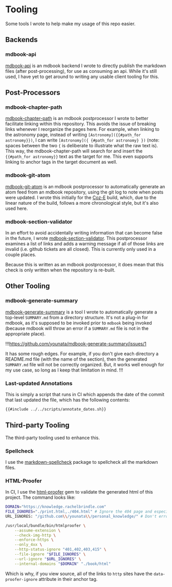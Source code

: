 # Tooling

Some tools I wrote to help make my usage of this repo easier.

## Backends

### mdbook-api

[mdbook-api](https://github.com/younata/mdbook-api) is an mdbook backend I wrote to directly publish the markdown files (after post-processing), for use as consuming an api. While it's still used, I have yet to get around to writing any usable client tooling for this.

## Post-Processors

### mdbook-chapter-path

[mdbook-chapter-path](https://github.com/younata/mdbook-chapter-path) is an mdbook postprocessor I wrote to better facilitate linking within this repository. This avoids the issue of breaking links whenever I reorganize the pages here. For example, when linking to the astronomy page, instead of writing `[Astronomy]({{#path_for astronomy}})`, I can write `[Astronomy]({ {#path_for astronomy} })` (note: spaces between the two `{` is deliberate to illustrate what the raw text is). This way, the mdbook-chapter-path will search for and insert the `{{#path_for astronomy}}` text as the target for me. This even supports linking to anchor tags in the target document as well.

### mdbook-git-atom

[mdbook-git-atom](https://github.com/younata/mdbook-git-atom) is an mdbook postprocessor to automatically generate an atom feed from an mdbook repository, using the git log to note when posts were updated. I wrote this initially for the [Coz-E](https://coz-e.rachelbrindle.com/) build, which, due to the linear nature of the build, follows a more chronological style, but it's also used here.

### mdbook-section-validator

In an effort to avoid accidentally writing information that can become false in the future, I wrote [mdbook-section-validator](https://github.com/younata/mdbook-section-validator). This postprocessor examines a list of links and adds a warning message if all of those links are invalid (i.e. github tickets are all closed). This is currently only used in a couple places.

Because this is written as an mdbook postprocessor, it does mean that this check is only written when the repository is re-built.

## Other Tooling

### mdbook-generate-summary

[mdbook-generate-summary](https://github.com/younata/mdbook-generate-summary) is a tool I wrote to automatically generate a top-level `SUMMARY.md` from a directory structure. It's not a plug-in for mdbook, as it's supposed to be invoked prior to `mdbook` being invoked (because mdbook will throw an error if a `SUMMARY.md` file is not in the appropriate place).

!!!https://github.com/younata/mdbook-generate-summary/issues/1

It has some rough edges. For example, if you don't give each directory a README.md file (with the name of the section), then the generated `SUMMARY.md` file will not be correctly organized. But, it works well enough for my use case, so long as I keep that limitation in mind.
!!!

### Last-updated Annotations

This is simply a script that runs in CI which appends the date of the commit that last updated the file, which has the following contents:

```bash
{{#include ../../scripts/annotate_dates.sh}}
```

## Third-party Tooling

The third-party tooling used to enhance this.

### Spellcheck

I use the [markdown-spellcheck](https://www.npmjs.com/package/markdown-spellcheck?activeTab=readme) package to spellcheck all the markdown files.

### HTML-Proofer

In CI, I use the [html-proofer](https://github.com/gjtorikian/html-proofer) gem to validate the generated html of this project. The command looks like:

```bash
DOMAIN="https://knowledge.rachelbrindle.com"
FILE_IGNORES="./print.html,./404.html" # Ignore the 404 page and especially the print page. Print page is simply a all pages consolidated, and it's better to catch broken links as close to the original file as possible
URL_IGNORES: "/github.com\\/younata\\/personal_knowledge/" # Don't error if a link to a not-yet-there file is published.

/usr/local/bundle/bin/htmlproofer \
    --assume-extension \
    --check-img-http \
    --enforce-https \
    --only_4xx \
    --http-status-ignore "401,402,403,415" \
    --file-ignore "$FILE_IGNORES" \
    --url-ignore "$URL_IGNORES" \
    --internal-domains "$DOMAIN" "./book/html"
```

Which is why, if you view source, all of the links to `http` sites have the `data-proofer-ignore` attribute in their anchor tag.
